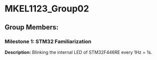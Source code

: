 # MKEL1123_Group02


## Group Members: 


### Milestone 1: STM32 Familiarization
**Description:** Blinking the internal LED of STM32F446RE every 1Hz = 1s. 
